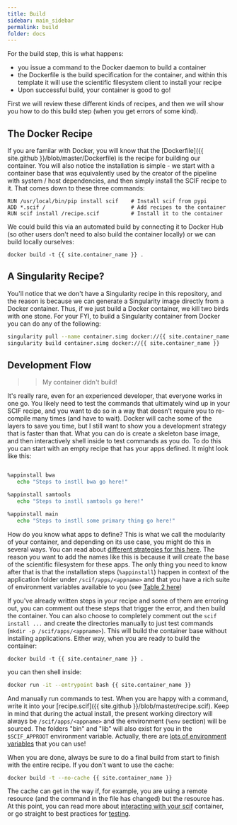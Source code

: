 ```yaml
---
title: Build
sidebar: main_sidebar
permalink: build
folder: docs
---
```


For the build step, this is what happens:

 - you issue a command to the Docker daemon to build a container
 - the Dockerfile is the build specification for the container, and within this template it will use the scientific filesystem client to install your recipe
 - Upon successful build, your container is good to go!

First we will review these different kinds of recipes, and then we will show you how to do this build step (when you get errors of some kind).

## The Docker Recipe
If you are familar with Docker, you will know that the [Dockerfile]({{ site.github }}/blob/master/Dockerfile) is the recipe for building our container. You will also notice the installation is simple - we start with a container base that was equivalently used by the creator of the pipeline with system / host dependencies, and then simply install the SCIF recipe to it. That comes down to these three commands:

```
RUN /usr/local/bin/pip install scif    # Install scif from pypi
ADD *.scif /                           # Add recipes to the container
RUN scif install /recipe.scif          # Install it to the container
```

We could build this via an automated build by connecting it to Docker Hub (so other users don't need to also build the container locally) or we can build locally ourselves:

```
docker build -t {{ site.container_name }} .
```

## A Singularity Recipe?
You'll notice that we don't have a Singularity recipe in this repository, and the reason is because we can generate a Singularity image directly from a Docker container. Thus,
if we just build a Docker container, we kill two birds with one stone.  For your FYI, to build a Singularity container from Docker you can do any of the following:

```bash
singularity pull --name container.simg docker://{{ site.container_name }}
singularity build container.simg docker://{{ site.container_name }}
```



## Development Flow

>> My container didn't build!

It's really rare, even for an experienced developer, that everyone works in one go. You likely need to test the commands that ultimately wind up in your SCIF recipe, and
you want to do so in a way that doesn't require you to re-compile many times (and have to wait). Docker will cache some of the layers to save you time, but I still
want to show you a development strategy that is faster than that. What you can do is create a skeleton base image, and then interactively shell inside to test
commands as you do. To do this you can start with an empty recipe that has your apps defined. It might look like this:

```bash

%appinstall bwa
   echo "Steps to instll bwa go here!"

%appinstall samtools
   echo "Steps to instll samtools go here!"

%appinstall main
   echo "Steps to instll some primary thing go here!"
```

How do you know what apps to define? This is what we call the modularity of your container, and depending on its use case, you might do this in several ways.
You can read about [different strategies for this here](https://academic.oup.com/gigascience/article/7/5/giy023/4931737#116684246). The reason you want to add the names like
this is because it will create the base of the scientific filesystem for these apps. The only thing you need to know after that is that the installation steps (`%appinstall`)
happen in context of the application folder under `/scif/apps/<appname>` and that you have a rich suite of environment variables available to you (see [Table 2 here](https://academic.oup.com/gigascience/article/7/5/giy023/4931737#tbl2))

If you've already written steps in your recipe and some of them are erroring out, you can comment out these steps that trigger the error, and then build the container. You can also choose to completely comment out the `scif install ...` and create the directories manually to just test commands (`mkdir -p /scif/apps/<appname>`). This will build the container base without installing applications. Either way, when you are ready to build the container:

```
docker build -t {{ site.container_name }} .
```

you can then shell inside:

```bash
docker run -it --entrypoint bash {{ site.container_name }}
```

And manually run commands to test. When you are happy with a command, write it into your [recipe.scif]({{ site.github }}/blob/master/recipe.scif). Keep in mind
that during the actual install, the present working directory will always be `/scif/apps/<appname>` and the environment (`%env` section) will be sourced. The folders "bin" and
"lib" will also exist for you in the `$SCIF_APPROOT` environment variable. Actually, there are [lots of environment variables](https://sci-f.github.io///spec-v1#environment-namespace) that you can use!

When you are done, always be sure to do a final build from start to finish with the entire recipe. If you don't want to use the cache:


```bash
docker build -t --no-cache {{ site.container_name }}
```

The cache can get in the way if, for example, you are using a remote resource (and the command in the file has changed) but the resource has.  At this point, you can read more about [interacting with your scif](usage) container, or go straight to best practices for [testing](testing).

